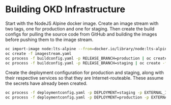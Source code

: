 # Building OKD Infrastructure

Start with the NodeJS Alpine docker image.  Create an image stream with two tags,
one for production and one for staging.  Then create the build configs for pulling
the source code from GitHub and building the images before pushing them to the image
stream.

```bash
oc import-image node:lts-alpine --from=docker.io/library/node:lts-alpine --confirm --scheduled=true
oc create -f imagestream.yaml
oc process -f buildconfig.yaml -p RELEASE_BRANCH=production | oc create -f -
oc process -f buildconfig.yaml -p RELEASE_BRANCH=staging | oc create -f -
```

Create the deployment configuration for production and staging, along with their
respective services so that they are Internet-routeable.  These assume the secrets have
already been created.

```bash
oc process -f deploymentconfig.yaml -p DEPLOYMENT=staging -p EXTERNAL_IP=$(dig +short apa-staging.dunedb.org | tail -1) | oc create -f -
oc process -f deploymentconfig.yaml -p DEPLOYMENT=production -p EXTERNAL_IP=$(dig +short apa.dunedb.org | tail -1) | oc create -f -
```

